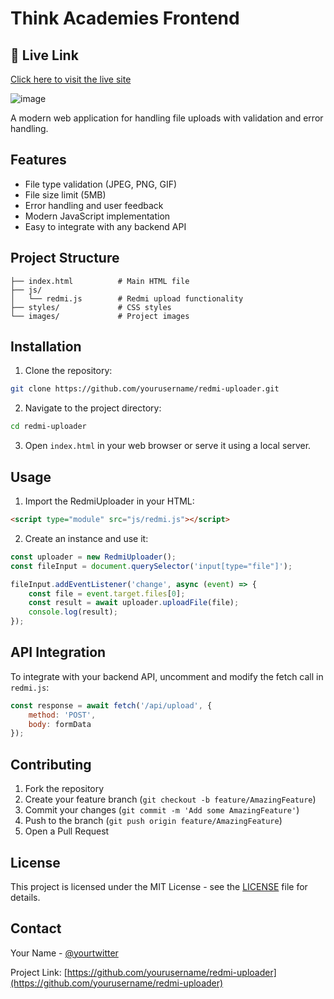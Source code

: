 
# Think Academies Frontend

## 🔗 Live Link
[Click here to visit the live site](https://ecommercesitehtml.netlify.app/)


![image](https://github.com/user-attachments/assets/19c3d152-8503-46cd-863b-82c3af49f851)

A modern web application for handling file uploads with validation and error handling.

## Features

- File type validation (JPEG, PNG, GIF)
- File size limit (5MB)
- Error handling and user feedback
- Modern JavaScript implementation
- Easy to integrate with any backend API

## Project Structure

```
├── index.html          # Main HTML file
├── js/
│   └── redmi.js        # Redmi upload functionality
├── styles/             # CSS styles
└── images/             # Project images
```

## Installation

1. Clone the repository:
```bash
git clone https://github.com/yourusername/redmi-uploader.git
```

2. Navigate to the project directory:
```bash
cd redmi-uploader
```

3. Open `index.html` in your web browser or serve it using a local server.

## Usage

1. Import the RedmiUploader in your HTML:
```html
<script type="module" src="js/redmi.js"></script>
```

2. Create an instance and use it:
```javascript
const uploader = new RedmiUploader();
const fileInput = document.querySelector('input[type="file"]');

fileInput.addEventListener('change', async (event) => {
    const file = event.target.files[0];
    const result = await uploader.uploadFile(file);
    console.log(result);
});
```

## API Integration

To integrate with your backend API, uncomment and modify the fetch call in `redmi.js`:

```javascript
const response = await fetch('/api/upload', {
    method: 'POST',
    body: formData
});
```

## Contributing

1. Fork the repository
2. Create your feature branch (`git checkout -b feature/AmazingFeature`)
3. Commit your changes (`git commit -m 'Add some AmazingFeature'`)
4. Push to the branch (`git push origin feature/AmazingFeature`)
5. Open a Pull Request

## License

This project is licensed under the MIT License - see the [LICENSE](LICENSE) file for details.

## Contact

Your Name - [@yourtwitter](https://twitter.com/yourtwitter)

Project Link: [https://github.com/yourusername/redmi-uploader](https://github.com/yourusername/redmi-uploader) 
